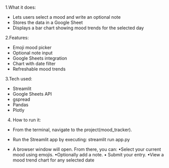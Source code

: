 1.What it does:
- Lets users select a mood and write an optional note
- Stores the data in a Google Sheet
- Displays a bar chart showing mood trends for the selected day


2.Features:
- Emoji mood picker
- Optional note input
- Google Sheets integration
- Chart with date filter
- Refreshable mood trends

3.Tech used:
- Streamlit
- Google Sheets API
- gspread
- Pandas
- Plotly

4. How to run it:

- From the terminal, navigate to the project(mood_tracker).

- Run the Streamlit app by executing:
   streamlit run app.py

- A browser window will open. From there, you can:
   •Select your current mood using emojis.
   •Optionally add a note.
   • Submit your entry.
   •View a mood trend chart for any selected date




